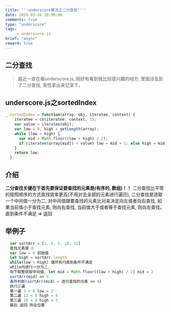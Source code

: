 ```yaml
---
title: '''underscore算法之二分查找"'''
date: 2020-03-26 10:00:00
comments: true
type: "underscore"
tags:
     - underscore.js
brief: "async"
reward: true
---
```

## 二分查找
> 最近一直在看underscore.js, 刚好有看到我比较感兴趣的地方, 里面涉及到了二分查找, 索性拿出来记录下。
<!--more-->
## underscore.js之sortedIndex
```js
_.sortedIndex = function(array, obj, iteratee, context) {
    iteratee = cb(iteratee, context, 1);
    var value = iteratee(obj);
    var low = 0, high = getLength(array);
    while (low < high) {
      var mid = Math.floor((low + high) / 2);
      if (iteratee(array[mid]) < value) low = mid + 1; else high = mid;
    }
    return low;
  };
```
## 介绍
**二分查找关键在于首先要保证要查找的元素是(有序的, 数组)！！**
二分查找比平常的按照顺序的方式查找效率更高(不用对去全部的元素进行遍历), 二分查找是选取一个中间值一分为二, 对中间值跟要查找的元素比对来决定向左或者向右查找, 如果当前值小于查找元素, 则向右查找, 当前值大于或者等于查找元素, 则向左查找。
直到条件不满足 => 返回
## 举例子
```js 
  var sortArr = [1, 2, 5, 10, 12]
  查找元素是 8
  var low = 0 初始值
  let high = sortArr.length
  while(low < high) 循环执行直到条件不满足
  while内进行一分为二, 
  向下取整获取中间值, let mid = Math.floor((low + high) / 2) mid = 2
  sortArr(mid) => 5
  条件判断(sortArr(mid) < 进行查找的元素 => 8) 
  执行三遍
  第一遍 5 < 8 low = 3
  第二遍 12 < 8 high = 4
  第三遍 10 < 8 high = 3
  最后 返回 所在位置
```

